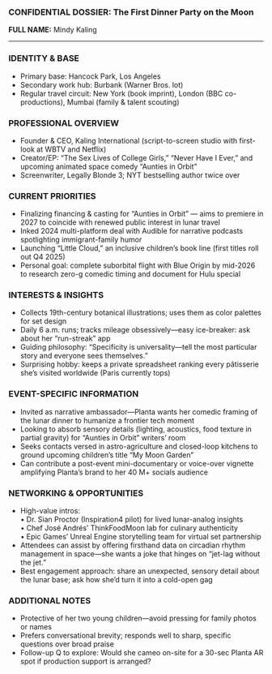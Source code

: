 ### CONFIDENTIAL DOSSIER: The First Dinner Party on the Moon

**FULL NAME:** Mindy Kaling

---
### IDENTITY & BASE
- Primary base: Hancock Park, Los Angeles  
- Secondary work hub: Burbank (Warner Bros. lot)  
- Regular travel circuit: New York (book imprint), London (BBC co-productions), Mumbai (family & talent scouting)  

### PROFESSIONAL OVERVIEW
- Founder & CEO, Kaling International (script-to-screen studio with first-look at WBTV and Netflix)  
- Creator/EP: “The Sex Lives of College Girls,” “Never Have I Ever,” and upcoming animated space comedy “Aunties in Orbit”  
- Screenwriter, Legally Blonde 3; NYT bestselling author twice over  

### CURRENT PRIORITIES
- Finalizing financing & casting for “Aunties in Orbit” — aims to premiere in 2027 to coincide with renewed public interest in lunar travel  
- Inked 2024 multi-platform deal with Audible for narrative podcasts spotlighting immigrant-family humor  
- Launching “Little Cloud,” an inclusive children’s book line (first titles roll out Q4 2025)  
- Personal goal: complete suborbital flight with Blue Origin by mid-2026 to research zero-g comedic timing and document for Hulu special  

### INTERESTS & INSIGHTS
- Collects 19th-century botanical illustrations; uses them as color palettes for set design  
- Daily 6 a.m. runs; tracks mileage obsessively—easy ice-breaker: ask about her “run-streak” app  
- Guiding philosophy: “Specificity is universality—tell the most particular story and everyone sees themselves.”  
- Surprising hobby: keeps a private spreadsheet ranking every pâtisserie she’s visited worldwide (Paris currently tops)  

### EVENT-SPECIFIC INFORMATION
- Invited as narrative ambassador—Planta wants her comedic framing of the lunar dinner to humanize a frontier tech moment  
- Looking to absorb sensory details (lighting, acoustics, food texture in partial gravity) for “Aunties in Orbit” writers’ room  
- Seeks contacts versed in astro-agriculture and closed-loop kitchens to ground upcoming children’s title “My Moon Garden”  
- Can contribute a post-event mini-documentary or voice-over vignette amplifying Planta’s brand to her 40 M+ socials audience  

### NETWORKING & OPPORTUNITIES
- High-value intros:  
  • Dr. Sian Proctor (Inspiration4 pilot) for lived lunar-analog insights  
  • Chef José Andrés’ ThinkFoodMoon lab for culinary authenticity  
  • Epic Games’ Unreal Engine storytelling team for virtual set partnership  
- Attendees can assist by offering firsthand data on circadian rhythm management in space—she wants a joke that hinges on “jet-lag without the jet.”  
- Best engagement approach: share an unexpected, sensory detail about the lunar base; ask how she’d turn it into a cold-open gag  

### ADDITIONAL NOTES
- Protective of her two young children—avoid pressing for family photos or names  
- Prefers conversational brevity; responds well to sharp, specific questions over broad praise  
- Follow-up Q to explore: Would she cameo on-site for a 30-sec Planta AR spot if production support is arranged?